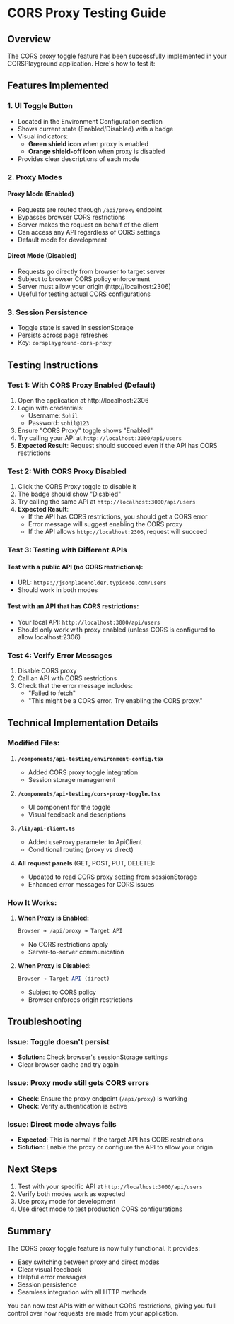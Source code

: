 # CORS Proxy Testing Guide

## Overview
The CORS proxy toggle feature has been successfully implemented in your CORSPlayground application. Here's how to test it:

## Features Implemented

### 1. UI Toggle Button
- Located in the Environment Configuration section
- Shows current state (Enabled/Disabled) with a badge
- Visual indicators:
  - **Green shield icon** when proxy is enabled
  - **Orange shield-off icon** when proxy is disabled
- Provides clear descriptions of each mode

### 2. Proxy Modes

#### **Proxy Mode (Enabled)**
- Requests are routed through `/api/proxy` endpoint
- Bypasses browser CORS restrictions
- Server makes the request on behalf of the client
- Can access any API regardless of CORS settings
- Default mode for development

#### **Direct Mode (Disabled)**
- Requests go directly from browser to target server
- Subject to browser CORS policy enforcement
- Server must allow your origin (http://localhost:2306)
- Useful for testing actual CORS configurations

### 3. Session Persistence
- Toggle state is saved in sessionStorage
- Persists across page refreshes
- Key: `corsplayground-cors-proxy`

## Testing Instructions

### Test 1: With CORS Proxy Enabled (Default)

1. Open the application at http://localhost:2306
2. Login with credentials:
   - Username: `Sohil`
   - Password: `sohil@123`
3. Ensure "CORS Proxy" toggle shows "Enabled"
4. Try calling your API at `http://localhost:3000/api/users`
5. **Expected Result**: Request should succeed even if the API has CORS restrictions

### Test 2: With CORS Proxy Disabled

1. Click the CORS Proxy toggle to disable it
2. The badge should show "Disabled"
3. Try calling the same API at `http://localhost:3000/api/users`
4. **Expected Result**: 
   - If the API has CORS restrictions, you should get a CORS error
   - Error message will suggest enabling the CORS proxy
   - If the API allows `http://localhost:2306`, request will succeed

### Test 3: Testing with Different APIs

#### Test with a public API (no CORS restrictions):
- URL: `https://jsonplaceholder.typicode.com/users`
- Should work in both modes

#### Test with an API that has CORS restrictions:
- Your local API: `http://localhost:3000/api/users`
- Should only work with proxy enabled (unless CORS is configured to allow localhost:2306)

### Test 4: Verify Error Messages

1. Disable CORS proxy
2. Call an API with CORS restrictions
3. Check that the error message includes:
   - "Failed to fetch"
   - "This might be a CORS error. Try enabling the CORS proxy."

## Technical Implementation Details

### Modified Files:
1. **`/components/api-testing/environment-config.tsx`**
   - Added CORS proxy toggle integration
   - Session storage management

2. **`/components/api-testing/cors-proxy-toggle.tsx`**
   - UI component for the toggle
   - Visual feedback and descriptions

3. **`/lib/api-client.ts`**
   - Added `useProxy` parameter to ApiClient
   - Conditional routing (proxy vs direct)

4. **All request panels** (GET, POST, PUT, DELETE):
   - Updated to read CORS proxy setting from sessionStorage
   - Enhanced error messages for CORS issues

### How It Works:

1. **When Proxy is Enabled:**
   ```javascript
   Browser → /api/proxy → Target API
   ```
   - No CORS restrictions apply
   - Server-to-server communication

2. **When Proxy is Disabled:**
   ```javascript
   Browser → Target API (direct)
   ```
   - Subject to CORS policy
   - Browser enforces origin restrictions

## Troubleshooting

### Issue: Toggle doesn't persist
- **Solution**: Check browser's sessionStorage settings
- Clear browser cache and try again

### Issue: Proxy mode still gets CORS errors
- **Check**: Ensure the proxy endpoint (`/api/proxy`) is working
- **Check**: Verify authentication is active

### Issue: Direct mode always fails
- **Expected**: This is normal if the target API has CORS restrictions
- **Solution**: Enable the proxy or configure the API to allow your origin

## Next Steps

1. Test with your specific API at `http://localhost:3000/api/users`
2. Verify both modes work as expected
3. Use proxy mode for development
4. Use direct mode to test production CORS configurations

## Summary

The CORS proxy toggle feature is now fully functional. It provides:
- Easy switching between proxy and direct modes
- Clear visual feedback
- Helpful error messages
- Session persistence
- Seamless integration with all HTTP methods

You can now test APIs with or without CORS restrictions, giving you full control over how requests are made from your application.